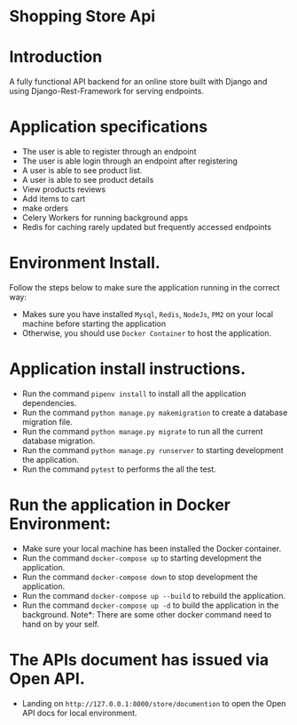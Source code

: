 # Shopping Store Api 

# Introduction

A fully functional API backend for an online store built with Django and using Django-Rest-Framework for serving endpoints.


# Application specifications

- The user is able to register through an endpoint
- The user is able login through an endpoint after registering
- A user is able to see product list.
- A user is able to see product details
- View products reviews
- Add items to cart
- make orders
- Celery Workers for running background apps
- Redis for caching rarely updated but frequently accessed endpoints

# Environment Install.

Follow the steps below to make sure the application running in the correct way:

- Makes sure you have installed `Mysql`, `Redis`, `NodeJs`, `PM2` on your local machine before starting the application
- Otherwise, you should use `Docker Container` to host the application.

# Application install instructions.

- Run the command `pipenv install` to install all the application dependencies.
- Run the command `python manage.py makemigration` to create a database migration file.
- Run the command `python manage.py migrate` to run all the current database migration.
- Run the command `python manage.py runserver` to starting development the application.
- Run the command `pytest` to performs the all the test.

# Run the application in Docker Environment:

- Make sure your local machine has been installed the Docker container.
- Run the command `docker-compose up` to starting development the application.
- Run the command `docker-compose down` to stop development the application.
- Run the command `docker-compose up --build` to rebuild the application.
- Run the command `docker-compose up -d` to build the application in the background.
  Note\*: There are some other docker command need to hand on by your self.

# The APIs document has issued via Open API.

- Landing on `http://127.0.0.1:8000/store/documention` to open the Open API docs for local environment.